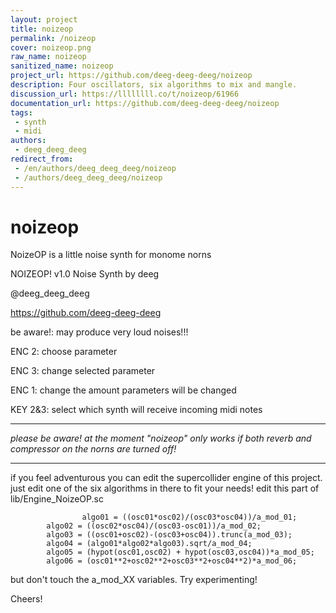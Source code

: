 ```yaml
---
layout: project
title: noizeop
permalink: /noizeop
cover: noizeop.png
raw_name: noizeop
sanitized_name: noizeop
project_url: https://github.com/deeg-deeg-deeg/noizeop
description: Four oscillators, six algorithms to mix and mangle.
discussion_url: https://llllllll.co/t/noizeop/61966
documentation_url: https://github.com/deeg-deeg-deeg/noizeop
tags:
 - synth
 - midi
authors:
 - deeg_deeg_deeg
redirect_from:
 - /en/authors/deeg_deeg_deeg/noizeop
 - /authors/deeg_deeg_deeg/noizeop
---
```

# noizeop
NoizeOP is a little noise synth for monome norns

NOIZEOP! v1.0
Noise Synth
by deeg

@deeg_deeg_deeg

https://github.com/deeg-deeg-deeg

be aware!: may produce very
loud noises!!!

ENC 2: choose parameter

ENC 3: change selected parameter

ENC 1: change the amount parameters will be changed

KEY 2&3: select which synth will receive incoming midi notes

-----------------------------------------
*please be aware! at the moment "noizeop" only works if both reverb and compressor on the norns are turned off!*

-----------------------------------------

if you feel adventurous you can edit the supercollider engine of this project. just edit one of the six algorithms in there to fit your needs! edit this part of lib/Engine_NoizeOP.sc

                    algo01 = ((osc01*osc02)/(osc03*osc04))/a_mod_01;
			algo02 = ((osc02*osc04)/(osc03-osc01))/a_mod_02; 
			algo03 = ((osc01+osc02)-(osc03+osc04)).trunc(a_mod_03); 
			algo04 = (algo01*algo02*algo03).sqrt/a_mod_04;
			algo05 = (hypot(osc01,osc02) + hypot(osc03,osc04))*a_mod_05;
			algo06 = (osc01**2+osc02**2+osc03**2+osc04**2)*a_mod_06;
      
but don't touch the a_mod_XX variables. Try experimenting!

Cheers!
